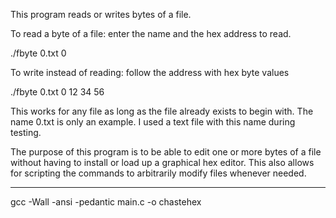 This program reads or writes bytes of a file.

To read a byte of a file:
enter the name and the hex address to read.

./fbyte 0.txt 0

To write instead of reading:
follow the address with hex byte values

./fbyte 0.txt 0 12 34 56

This works for any file as long as the file already exists to begin with.
The name 0.txt is only an example. I used a text file with this name during testing.

The purpose of this program is to be able to edit one or more bytes of a file without having to install or load up a graphical hex editor. This also allows for scripting the commands to arbitrarily modify files whenever needed.


---

gcc -Wall -ansi -pedantic main.c -o chastehex